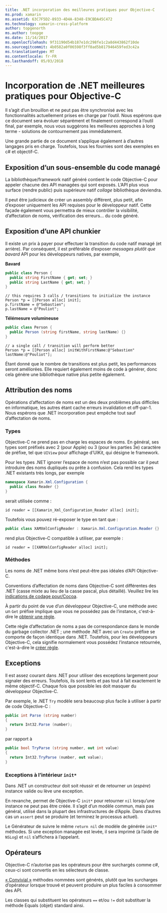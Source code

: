 ```yaml
---
title: .NET incorporation des meilleures pratiques pour Objective-C
ms.prod: xamarin
ms.assetid: 63C7F5D2-8933-4D4A-8348-E9CBDA45C472
ms.technology: xamarin-cross-platform
author: topgenorth
ms.author: toopge
ms.date: 11/14/2017
ms.openlocfilehash: 9f31190d54b187e1dc298fe1c2a8d443862f10de
ms.sourcegitcommit: 4b0582a0f06598f3ff8ad5b817946459fed3c42a
ms.translationtype: MT
ms.contentlocale: fr-FR
ms.lasthandoff: 05/03/2018
---
```

# <a name="net-embedding-best-practices-for-objective-c"></a>Incorporation de .NET meilleures pratiques pour Objective-C

Il s’agit d’un brouillon et ne peut pas être synchronisé avec les fonctionnalités actuellement prises en charge par l’outil. Nous espérons que ce document sera évoluer séparément et finalement correspond à l’outil final, par exemple, nous vous suggérons les meilleures approches à long terme - solutions de contournement pas immédiatement.

Une grande partie de ce document s’applique également à d’autres langages pris en charge. Toutefois, tous les fournies sont des exemples en c# et objectif-C.

## <a name="exposing-a-subset-of-the-managed-code"></a>Exposition d’un sous-ensemble du code managé

La bibliothèque/framework natif généré contient le code Objective-C pour appeler chacune des API managées qui sont exposés. L’API plus vous surface (rendre public) puis supérieure natif _collage_ bibliothèque deviendra.

Il peut être judicieux de créer un assembly différent, plus petit, afin d’exposer uniquement les API requises pour le développeur natif. Cette façade également vous permettra de mieux contrôler la visibilité, d’affectation de noms, vérification des erreurs... du code généré.

## <a name="exposing-a-chunkier-api"></a>Exposition d’une API chunkier

Il existe un prix à payer pour effectuer la transition du code natif managé (et arrière). Par conséquent, il est préférable d’exposer _messages plutôt que bavard_ API pour les développeurs natives, par exemple,

**Bavard**

```csharp
public class Person {
  public string FirstName { get; set; }
  public string LastName { get; set; }
}
```

```objc
// this requires 3 calls / transitions to initialize the instance
Person *p = [[Person alloc] init];
p.firstName = @"Sebastien";
p.lastName = @"Pouliot";
```

**Télémesure volumineuse**

```csharp
public class Person {
  public Person (string firstName, string lastName) {}
}
```

```objc
// a single call / transition will perform better
Person *p = [[Person alloc] initWithFirstName:@"Sebastien" lastName:@"Pouliot"];
```

Étant donné que le nombre de transitions est plus petit, les performances seront améliorées. Elle requiert également moins de code à générer, donc cela génère une bibliothèque native plus petite également.

## <a name="naming"></a>Attribution des noms

Opérations d’affectation de noms est un des deux problèmes plus difficiles en informatique, les autres étant cache erreurs invalidation et off-par-1. Nous espérons que .NET incorporation peut empêche tout sauf d’affectation de noms.

### <a name="types"></a>Types

Objective-C ne prend pas en charge les espaces de noms. En général, ses types sont préfixés avec 2 (pour Apple) ou 3 (pour les parties 3e) caractère de préfixe, tel que `UIView` pour affichage d’UIKit, qui désigne le framework.

Pour les types .NET ignorer l’espace de noms n’est pas possible car il peut introduire des noms dupliqués ou prête à confusion. Cela rend les types .NET existants très longs, par exemple

```csharp
namespace Xamarin.Xml.Configuration {
  public class Reader {}
}
```

serait utilisée comme :

```objc
id reader = [[Xamarin_Xml_Configuration_Reader alloc] init];
```

Toutefois vous pouvez ré-exposer le type en tant que :

```csharp
public class XAMXmlConfigReader : Xamarin.Xml.Configuration.Reader {}
```

rend plus Objective-C compatible à utiliser, par exemple :

```objc
id reader = [[XAMXmlConfigReader alloc] init];
```

### <a name="methods"></a>Méthodes

Les noms de .NET même bons n’est peut-être pas idéales d’API Objective-C.

Conventions d’affectation de noms dans Objective-C sont différentes des .NET (casse mixte au lieu de la casse pascal, plus détaillé).
Veuillez lire les [indications de codage pour/Cocoa](https://developer.apple.com/library/content/documentation/Cocoa/Conceptual/CodingGuidelines/Articles/NamingMethods.html#//apple_ref/doc/uid/20001282-BCIGIJJF).

À partir du point de vue d’un développeur Objective-C, une méthode avec un `Get` préfixe implique que vous ne possédez pas de l’instance, c'est-à-dire le [obtenir une règle](https://developer.apple.com/library/content/documentation/CoreFoundation/Conceptual/CFMemoryMgmt/Concepts/Ownership.html#//apple_ref/doc/uid/20001148-SW1).

Cette règle d’affectation de noms a pas de correspondance dans le monde du garbage collector .NET ; une méthode .NET avec un `Create` préfixe se comporte de façon identique dans .NET. Toutefois, pour les développeurs Objective-C, cela signifie normalement vous possédez l’instance retournée, c'est-à-dire le [créer règle](https://developer.apple.com/library/content/documentation/CoreFoundation/Conceptual/CFMemoryMgmt/Concepts/Ownership.html#//apple_ref/doc/uid/20001148-103029).

## <a name="exceptions"></a>Exceptions

Il est assez courant dans .NET pour utiliser des exceptions largement pour signaler des erreurs. Toutefois, ils sont lents et pas tout à fait exactement le même objectif-C. Chaque fois que possible les doit masquer du développeur Objective-C.

Par exemple, le .NET `Try` modèle sera beaucoup plus facile à utiliser à partir de code Objective-C :

```csharp
public int Parse (string number)
{
  return Int32.Parse (number);
}
```

par rapport à

```csharp
public bool TryParse (string number, out int value)
{
  return Int32.TryParse (number, out value);
}
```

### <a name="exceptions-inside-init"></a>Exceptions à l’intérieur `init*`

Dans .NET un constructeur doit soit réussir et de retourner un (_espère_) instance valide ou lève une exception.

En revanche, permet de Objective-C `init*` pour retourner `nil` lorsqu’une instance ne peut pas être créée. Il s’agit d’un modèle commun, mais pas général, utilisé dans la plupart des infrastructures de d’Apple. Dans d’autres cas un `assert` peut se produire (et terminez le processus actuel).

Le Générateur de suivre le même `return nil` de modèle de générée `init*` méthodes. Si une exception managée est levée, il sera imprimé (à l’aide de `NSLog`) et `nil` s’affichera à l’appelant.

## <a name="operators"></a>Opérateurs

Objective-C n’autorise pas les opérateurs pour être surchargés comme c#, ceux-ci sont convertis en les sélecteurs de classe.

[« Convivial »](https://docs.microsoft.com/dotnet/standard/design-guidelines/operator-overloads) méthodes nommées sont générés, plutôt que les surcharges d’opérateur lorsque trouvé et peuvent produire un plus faciles à consommer des API.

Les classes qui substituent les opérateurs `==` et/ou `!=` doit substituer la méthode Equals (objet) standard ainsi.
